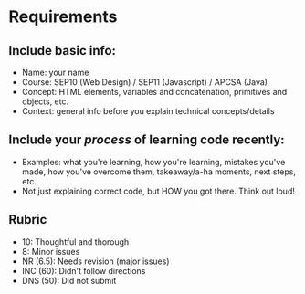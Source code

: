# Requirements

## Include basic info:
* Name: your name
* Course: SEP10 (Web Design) / SEP11 (Javascript) / APCSA (Java)
* Concept: HTML elements, variables and concatenation, primitives and objects, etc.
* Context: general info before you explain technical concepts/details

## Include your _process_ of learning code recently:
* Examples: what you're learning, how you're learning, mistakes you've made, how you've overcome them, takeaway/a-ha moments, next steps, etc.
* Not just explaining correct code, but HOW you got there. Think out loud!

## Rubric
* 10: Thoughtful and thorough
* 8: Minor issues
* NR (6.5): Needs revision (major issues)
* INC (60): Didn't follow directions
* DNS (50): Did not submit
